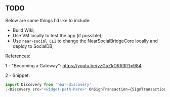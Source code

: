 ## TODO

Below are some things I'd like to include:

- Build Wiki;
- Use VM locally to test the app (if possible);
- Use [`near-social CLI`](https://github.com/FroVolod/near-social) to change the NearSocialBridgeCore locally and deploy to SocialDB;

References:

1 - "Becoming a Gateway": https://youtu.be/yzGuZkORR3I?t=984

2 - Snippet:

```js
import Discovery from 'near-discovery'
;<Discovery src="<widget-path-here>" OnSignTransaction={SignTransaction} />
```
